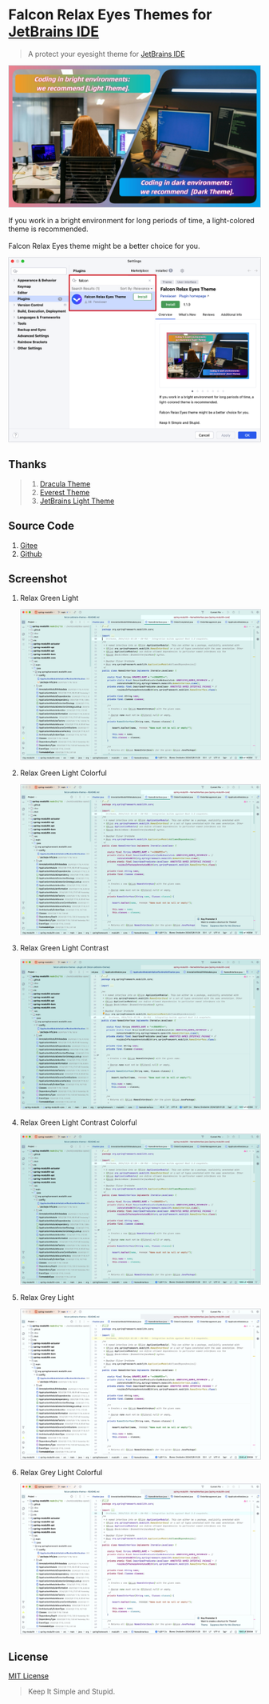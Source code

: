 # Falcon Relax Eyes Themes for [JetBrains IDE](https://www.jetbrains.com/)

> A protect your eyesight theme for [JetBrains IDE](https://www.jetbrains.com/)

<img src="./assets/about.jpg" alt="Relax Green Light Colorful" style="border: 1px solid #CED0D6;">

If you work in a bright environment for long periods of time, a light-colored theme is recommended.
<br/><br/>
Falcon Relax Eyes theme might be a better choice for you.

<img src="./assets/marketplace.png" alt="download" style="border: 1px solid #CED0D6;">

## Thanks

> 1. [Dracula Theme](https://plugins.jetbrains.com/plugin/12275-dracula-theme)
> 2. [Everest Theme](https://plugins.jetbrains.com/plugin/22653-everest-theme)
> 3. [JetBrains Light Theme](https://www.jetbrains.com/idea/)

## Source Code

1. [Gitee](https://gitee.com/panxiaoan/falcon-jetbrains-themes)
2. [Github](https://github.com/panxiaoan/falcon-jetbrains-themes)

## Screenshot

1. Relax Green Light

    <img src="./assets/relax-green-light.jpg" alt="Relax Green Light" style="border: 1px solid #CED0D6;">

2. Relax Green Light Colorful

    <img src="./assets/relax-green-light-colorful.jpg" alt="Relax Green Light Colorful" style="border: 1px solid #CED0D6;">

3. Relax Green Light Contrast

    <img src="./assets/relax-green-light-contrast.jpg" alt="Relax Green Light Contrast" style="border: 1px solid #CED0D6;">

4. Relax Green Light Contrast Colorful

    <img src="./assets/relax-green-light-contrast-colorful.jpg" alt="Relax Green Light Contrast" style="border: 1px solid #CED0D6;">

5. Relax Grey Light

    <img src="./assets/relax-grey-light.jpg" alt="Relax Grey Light" style="border: 1px solid #CED0D6;">

6. Relax Grey Light Colorful

    <img src="./assets/relax-grey-light-colorful.jpg" alt="Relax Grey Light" style="border: 1px solid #CED0D6;">

## License

[MIT License](./LICENSE)

> Keep It Simple and Stupid.